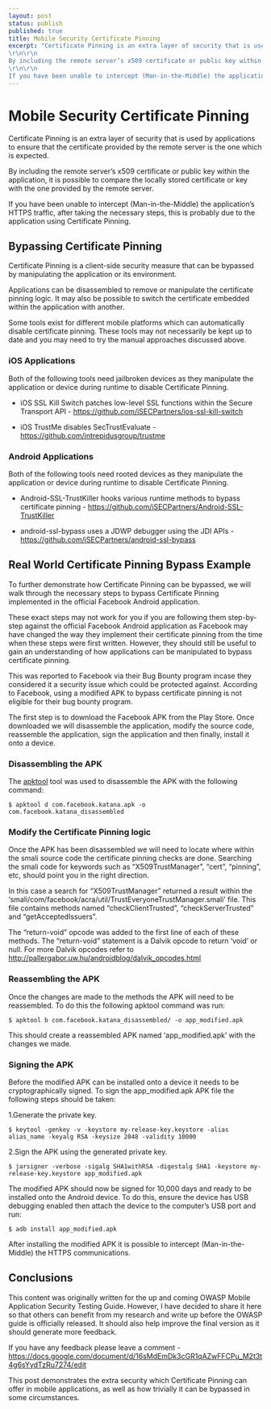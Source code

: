 ```yaml
---
layout: post
status: publish
published: true
title: Mobile Security Certificate Pinning
excerpt: "Certificate Pinning is an extra layer of security that is used by applications to ensure that the certificate provided by the remote server is the one which is expected.
\r\n\r\n
By including the remote server’s x509 certificate or public key within the application, it is possible to compare the locally stored certificate or key with the one provided by the remote server.
\r\n\r\n
If you have been unable to intercept (Man-in-the-Middle) the application’s HTTPS traffic, after taking the necessary steps, this is probably due to the application using Certificate Pinning."
---
```


# Mobile Security Certificate Pinning

Certificate Pinning is an extra layer of security that is used by applications to ensure that the certificate provided by the remote server is the one which is expected.

By including the remote server’s x509 certificate or public key within the application, it is possible to compare the locally stored certificate or key with the one provided by the remote server.

If you have been unable to intercept (Man-in-the-Middle) the application’s HTTPS traffic, after taking the necessary steps, this is probably due to the application using Certificate Pinning.

## Bypassing Certificate Pinning

Certificate Pinning is a client-side security measure that can be bypassed by manipulating the application or its environment.

Applications can be disassembled to remove or manipulate the certificate pinning logic. It may also be possible to switch the certificate embedded within the application with another.

Some tools exist for different mobile platforms which can automatically disable certificate pinning. These tools may not necessarily be kept up to date and you may need to try the manual approaches discussed above.

### iOS Applications

Both of the following tools need jailbroken devices as they manipulate the application or device during runtime to disable Certificate Pinning.

- iOS SSL Kill Switch patches low-level SSL functions within the Secure Transport API - https://github.com/iSECPartners/ios-ssl-kill-switch

- iOS TrustMe disables SecTrustEvaluate - https://github.com/intrepidusgroup/trustme 

### Android Applications

Both of the following tools need rooted devices as they manipulate the application or device during runtime to disable Certificate Pinning.

- Android-SSL-TrustKiller hooks various runtime methods to bypass certificate pinning - https://github.com/iSECPartners/Android-SSL-TrustKiller 

- android-ssl-bypass uses a JDWP debugger using the JDI APIs - https://github.com/iSECPartners/android-ssl-bypass

## Real World Certificate Pinning Bypass Example

To further demonstrate how Certificate Pinning can be bypassed, we will walk through the necessary steps to bypass Certificate Pinning implemented in the official Facebook Android application.

These exact steps may not work for you if you are following them step-by-step against the official Facebook Android application as Facebook may have changed the way they implement their certificate pinning from the time when these steps were first written. However, they should still be useful to gain an understanding of how applications can be manipulated to bypass certificate pinning.

This was reported to Facebook via their Bug Bounty program incase they considered it a security issue which could be protected against. According to Facebook, using a modified APK to bypass certificate pinning is not eligible for their bug bounty program.

The first step is to download the Facebook APK from the Play Store. Once downloaded we will disassemble the application, modify the source code, reassemble the application, sign the application and then finally, install it onto a device.

### Disassembling the APK

The [apktool](https://github.com/iBotPeaches/Apktool) tool was used to disassemble the APK with the following command:

    $ apktool d com.facebook.katana.apk -o com.facebook.katana_disassembled

### Modify the Certificate Pinning logic

Once the APK has been disassembled we will need to locate where within the smali source code the certificate pinning checks are done. Searching the smali code for keywords such as “X509TrustManager”, “cert”, “pinning”, etc, should point you in the right direction.

In this case a search for “X509TrustManager” returned a result within the ‘smali/com/facebook/acra/util/TrustEveryoneTrustManager.smali’ file. This file contains methods named “checkClientTrusted”, “checkServerTrusted” and “getAcceptedIssuers”.

The “return-void” opcode was added to the first line of each of these methods. The “return-void” statement is a Dalvik opcode to return ‘void’ or null. For more Dalvik opcodes refer to http://pallergabor.uw.hu/androidblog/dalvik_opcodes.html 

### Reassembling the APK

Once the changes are made to the methods the APK will need to be reassembled. To do this the following apktool command was run:

    $ apktool b com.facebook.katana_disassembled/ -o app_modified.apk

This should create a reassembled APK named ‘app_modified.apk’ with the changes we made.

### Signing the APK

Before the modified APK can be installed onto a device it needs to be cryptographically signed. To sign the app_modified.apk APK file the following steps should be taken:

1.Generate the private key.

    $ keytool -genkey -v -keystore my-release-key.keystore -alias alias_name -keyalg RSA -keysize 2048 -validity 10000

2.Sign the APK using the generated private key.

    $ jarsigner -verbose -sigalg SHA1withRSA -digestalg SHA1 -keystore my-release-key.keystore app_modified.apk

The modified APK should now be signed for 10,000 days and ready to be installed onto the Android device. To do this, ensure the device has USB debugging enabled then attach the device to the computer’s USB port and run:

    $ adb install app_modified.apk

After installing the modified APK it is possible to intercept (Man-in-the-Middle) the HTTPS communications.

## Conclusions

This content was originally written for the up and coming OWASP Mobile Application Security Testing Guide. However, I have decided to share it here so that others can benefit from my research and write up before the OWASP guide is officially released. It should also help improve the final version as it should generate more feedback.

If you have any feedback please leave a comment - https://docs.google.com/document/d/16sMdEmDk3cGR1qAZwFFCPu_M2t3t4g6sYydTzRu7274/edit

This post demonstrates the extra security which Certificate Pinning can offer in mobile applications, as well as how trivially it can be bypassed in some circumstances.
